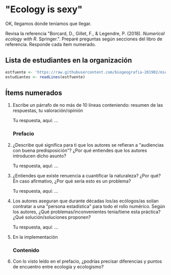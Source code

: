 
<!-- Este .md fue generado a partir del .Rmd homónimo. Edítese el .Rmd -->
"Ecology is sexy"
=================

OK, llegamos donde teníamos que llegar.

Revisa la referencia "Borcard, D., Gillet, F., & Legendre, P. (2018). *Numerical ecology with R*. Springer.". Preparé preguntas según secciones del libro de referencia. Responde cada ítem numerado.

Lista de estudiantes en la organización
---------------------------------------

``` r
estfuente <- 'https://raw.githubusercontent.com/biogeografia-201902/miembros-y-colaboradores/master/suscripciones_github.txt'
estudiantes <- readLines(estfuente)
```

Ítems numerados
---------------

1.  Escribe un párrafo de no más de 10 líneas conteniendo: resumen de las respuestas, tu valoración/opinión

    Tu respuesta, aquí: ...

    ### Prefacio

2.  ¿Describe qué significa para ti que los autores se refieran a "audiencias con buena predisposición"? ¿Por qué entiendes que los autores introducen dicho asunto?

    Tu respuesta, aquí: ...

3.  ¿Entiendes que existe renuencia a cuantificar la naturaleza? ¿Por qué? En caso afirmativo, ¿Por qué sería esto es un problema?

    Tu respuesta, aquí: ...

4.  Los autores aseguran que durante décadas los/as ecólogos/as solían contratar a una "persona estadística" para todo el rollo numérico. Según los autores, ¿Qué problemas/inconvenientes tenía/tiene esta práctica? ¿Qué solución/soluciones proponen?

    Tu respuesta, aquí: ...

5.  En la implementación

    ### Contenido

6.  Con lo visto leído en el prefacio, ¿podrías precisar diferencias y puntos de encuentro entre ecología y ecologismo?
